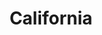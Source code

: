 ---
title: "California"
hashtag: california
borders:
  - Arizona
  - Mexico
  - Nevada
  - Oregon
  - Pacific Ocean
cities:
  - San Diego
  - San Francisco
  - Stockton
subdivision-of:
  - United States
tags:
  - State
  - United States
---